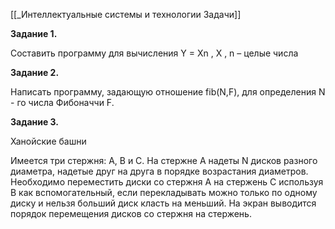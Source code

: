 [[_Интеллектуальные системы и технологии Задачи]]

**Задание 1.**  

Составить программу для вычисления Y = Xn , X , n – целые числа   

**Задание 2.**   

Написать программу, задающую отношение fib(N,F), для определения N - го числа Фибоначчи F.

**Задание 3.**   

Ханойские башни

Имеется три стержня: A, B и C. На стержне А надеты N дисков разного диаметра, надетые друг на друга в порядке возрастания диаметров. Необходимо переместить диски со стержня А на стержень С используя В как вспомогательный, если перекладывать можно только по одному диску и нельзя больший диск класть на меньший. На экран выводится порядок перемещения дисков со стержня на стержень.